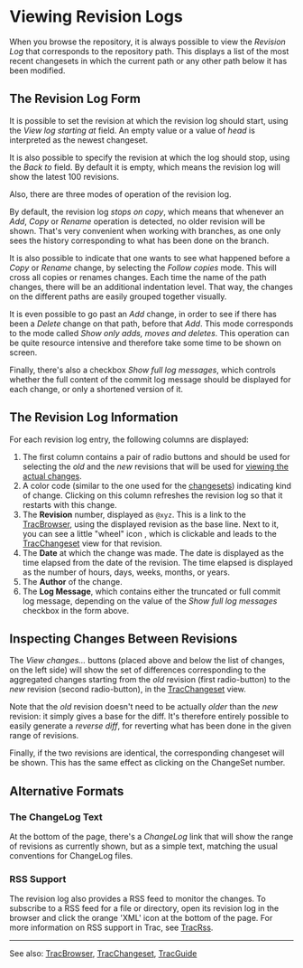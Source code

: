 # Viewing Revision Logs






When you browse the repository, it is always possible to view the *Revision Log* that corresponds to the repository path. This displays a list of the most recent changesets in which the current path or any other path below it has been modified.


## The Revision Log Form



It is possible to set the revision at which the revision log should start, using the *View log starting at* field. An empty value or a value of *head* is interpreted as the newest changeset. 



It is also possible to specify the revision at which the log should stop, using the *Back to* field. By default it is empty, 
which means the revision log will show the latest 100 revisions.



Also, there are three modes of operation of the revision log.



By default, the revision log *stops on copy*, which means that whenever an *Add*, *Copy* or *Rename* operation is detected, no older revision will be shown. That's very convenient when working with branches, as one only sees the history corresponding to what has been done on the branch.



It is also possible to indicate that one wants to see what happened before a *Copy* or *Rename* change, by selecting the 
*Follow copies* mode. This will cross all copies or renames changes.
Each time the name of the path changes, there will be an additional indentation level. That way, the changes on the different paths are easily grouped together visually.



It is even possible to go past an *Add* change, in order to see if there has been a *Delete* change on that path, before 
that *Add*. This mode corresponds to the mode called *Show only adds, moves and deletes*. This operation can be quite resource intensive and therefore take some time to be shown on screen.



Finally, there's also a checkbox *Show full log messages*, which controls whether the full content of the commit log message
should be displayed for each change, or only a shortened version of it.


## The Revision Log Information



For each revision log entry, the following columns are displayed:


1. The first column contains a pair of radio buttons and should be used 
  for selecting the *old* and the *new* revisions that will be 
  used for [viewing the actual changes](trac-revision-log#).
1. A color code (similar to the one used for the
  [changesets](trac-changeset#)) indicating kind of change.
  Clicking on this column refreshes the revision log so that it restarts
  with this change.
1. The **Revision** number, displayed as `@xyz`.
  This is a link to the [TracBrowser](trac-browser), using the displayed revision as the base line.
  Next to it, you can see a little "wheel" icon [](/trac/ghc/chrome/site/../common/changeset.png),  which is clickable and leads to the [TracChangeset](trac-changeset) view for that revision.
1. The **Date** at which the change was made.
  The date is displayed as the time elapsed from the date of the revision. The time
  elapsed is displayed as the number of hours, days, weeks, months, or years.
1. The **Author** of the change.
1. The **Log Message**, which contains either the truncated or full commit 
  log message, depending on the value of the *Show full log messages* 
  checkbox in the form above.


    


## Inspecting Changes Between Revisions



The *View changes...* buttons (placed above and below the list of changes, on the left side) will show the set of differences
corresponding to the aggregated changes starting from the *old* revision (first radio-button) to the *new* revision (second
radio-button), in the [TracChangeset](trac-changeset) view.



Note that the *old* revision doesn't need to be actually *older* than the *new* revision: it simply gives a base
for the diff. It's therefore entirely possible to easily generate a *reverse diff*, for reverting what has been done
in the given range of revisions.



Finally, if the two revisions are identical, the corresponding changeset will be shown. This has the same effect as clicking on the ChangeSet number.


## Alternative Formats


### The ChangeLog Text



At the bottom of the page, there's a *ChangeLog* link that will show the range of revisions as currently shown, but as a simple text, matching the usual conventions for ChangeLog files.


### RSS Support



The revision log also provides a RSS feed to monitor the changes. To subscribe to a RSS feed for a file or directory, open its
revision log in the browser and click the orange 'XML' icon at the bottom of the page. For more information on RSS support in Trac, see [TracRss](trac-rss).


---



See also: [TracBrowser](trac-browser), [TracChangeset](trac-changeset), [TracGuide](trac-guide)


